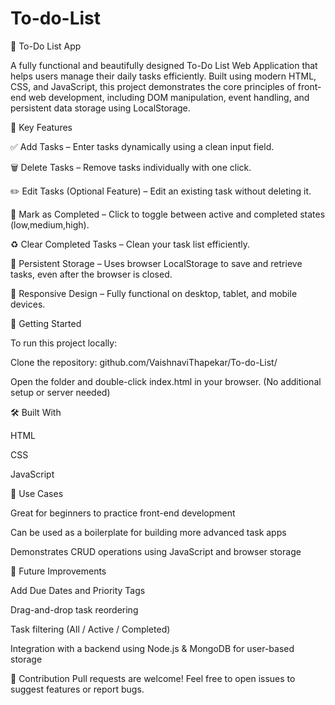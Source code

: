 # To-do-List
📝 To-Do List App

A fully functional and beautifully designed To-Do List Web Application that helps users manage their daily tasks efficiently. Built using modern HTML, CSS, and JavaScript, this project demonstrates the core principles of front-end web development, including DOM manipulation, event handling, and persistent data storage using LocalStorage.

🔧 Key Features

✅ Add Tasks – Enter tasks dynamically using a clean input field.

🗑️ Delete Tasks – Remove tasks individually with one click.

✏️ Edit Tasks (Optional Feature) – Edit an existing task without deleting it.

📌 Mark as Completed – Click to toggle between active and completed states (low,medium,high).

♻️ Clear Completed Tasks – Clean your task list efficiently.

💾 Persistent Storage – Uses browser LocalStorage to save and retrieve tasks, even after the browser is closed.

📱 Responsive Design – Fully functional on desktop, tablet, and mobile devices.

🚀 Getting Started

To run this project locally:

Clone the repository:
github.com/VaishnaviThapekar/To-do-List/

Open the folder and double-click index.html in your browser.
(No additional setup or server needed)

🛠️ Built With

HTML

CSS

JavaScript

🎯 Use Cases

Great for beginners to practice front-end development

Can be used as a boilerplate for building more advanced task apps

Demonstrates CRUD operations using JavaScript and browser storage

📌 Future Improvements

Add Due Dates and Priority Tags

Drag-and-drop task reordering

Task filtering (All / Active / Completed)

Integration with a backend using Node.js & MongoDB for user-based storage

🙌 Contribution
Pull requests are welcome! Feel free to open issues to suggest features or report bugs.
